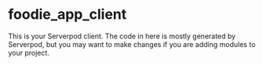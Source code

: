 # foodie_app_client

This is your Serverpod client. The code in here is mostly generated by
Serverpod, but you may want to make changes if you are adding modules to your
project.
